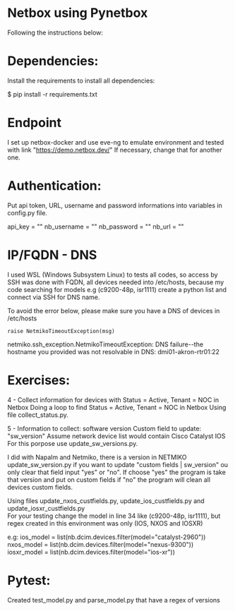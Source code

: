 # Netbox using Pynetbox

Following the instructions below:


# Dependencies:

Install the requirements to install all dependencies:

$ pip install -r requirements.txt


# Endpoint
I set up netbox-docker and use eve-ng to emulate environment and tested with link "https://demo.netbox.dev/" 
If necessary, change that for another one.


# Authentication:

Put api token, URL, username and password informations into variables in config.py file.

api_key = ""
nb_username = ""
nb_password = ""
nb_url = ""


# IP/FQDN - DNS

I used WSL (Windows Subsystem Linux) to tests all codes, so access by SSH was done with FQDN, all devices needed into /etc/hosts, because my code searching for models e.g (c9200-48p, isr1111) create a python list and connect via SSH for DNS name.

To avoid the error below, please make sure you have a DNS of devices in /etc/hosts

    raise NetmikoTimeoutException(msg)
netmiko.ssh_exception.NetmikoTimeoutException: DNS failure--the hostname you provided was not resolvable in DNS: dmi01-akron-rtr01:22


# Exercises:

4 - Collect information for devices with Status = Active, Tenant = NOC in Netbox Doing a loop to find Status = Active, Tenant = NOC in Netbox
  Using file collect_status.py.<br />
  
5 - Information to collect: software version Custom field to update: "sw_version" Assume network device list would contain Cisco Catalyst IOS
    For this porpose use update_sw_versions.py.<br />

I did with Napalm and Netmiko, there is a version in NETMIKO update_sw_version.py if you want to update "custom fields | sw_version" ou only clear that field input "yes" or "no". If choose "yes" the program is take that version and put on custom fields if "no" the program will clean all devices custom fields.<br />
 
Using files update_nxos_custfields.py, update_ios_custfields.py and update_iosxr_custfields.py<br />
For your testing change the model in line 34 like (c9200-48p, isr1111), but regex created in this environment was only (IOS, NXOS and IOSXR)<br />

e.g: 
ios_model = list(nb.dcim.devices.filter(model="catalyst-2960"))<br />
nxos_model = list(nb.dcim.devices.filter(model="nexus-9300"))<br />
iosxr_model = list(nb.dcim.devices.filter(model="ios-xr"))<br />

# Pytest:
Created test_model.py and parse_model.py that have a regex of versions
